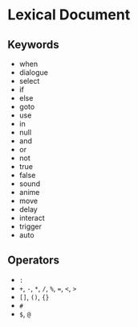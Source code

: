 # Lexical Document
## Keywords
- when
- dialogue
- select
- if
- else
- goto
- use
- in
- null
- and
- or
- not
- true
- false
- sound
- anime
- move
- delay
- interact
- trigger
- auto

## Operators
- `:`
- `+`, `-`, `*`, `/`, `%`, `=`, `<`, `>`
- `[]`, `()`, `{}`
- `#`
- `$`, `@`